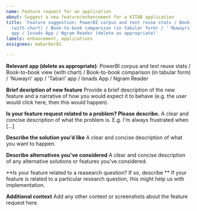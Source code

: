 ```yaml
---
name: Feature request for an application
about: Suggest a new feature/enhancement for a KITAB application
title: 'Feature suggestion: PowerBI corpus and text reuse stats / Book-to-book view
  (with chart) / Book-to-book comparison (in tabular form) / ''Nuwayri'' app / ''Tabari''
  app / Isnads App / Ngram Reader (delete as appropriate)'
labels: enhancement, applications
assignees: mabarber92

---
```


**Relevant app (delete as appropriate)**:
PowerBI corpus and text reuse stats / Book-to-book view (with chart) / Book-to-book comparison (in tabular form) / 'Nuwayri' app / 'Tabari' app / Isnads App / Ngram Reader

**Brief desription of new feature**
Provide a brief description of the new feature and a narrative of how you would expect it to behave (e.g. the user would click here, then this would happen).

**Is your feature request related to a problem? Please describe.**
A clear and concise description of what the problem is. E.g. I'm always frustrated when [...]

**Describe the solution you'd like**
A clear and concise description of what you want to happen.

**Describe alternatives you've considered**
A clear and concise description of any alternative solutions or features you've considered.

**Is your feature related to a reasearch question? If so, describe **
If your feature is related to a particular research question, this might help us with implementation.

**Additional context**
Add any other context or screenshots about the feature request here.
